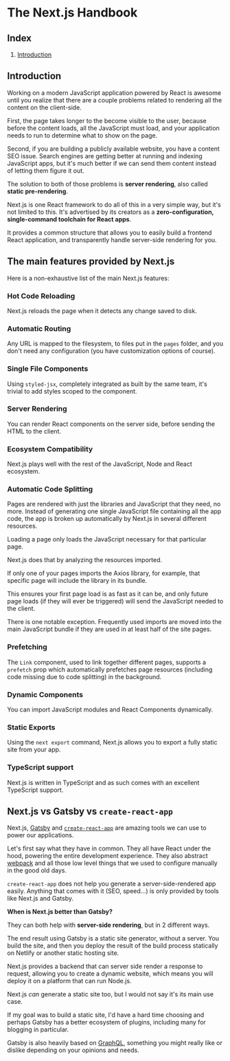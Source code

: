 # The Next.js Handbook

## Index

1. [Introduction](#introduction)

## Introduction

Working on a modern JavaScript application powered by React is awesome until you realize that there are a couple problems related to rendering all the content on the client-side.

First, the page takes longer to the become visible to the user, because before the content loads, all the JavaScript must load, and your application needs to run to determine what to show on the page.

Second, if you are building a publicly available website, you have a content SEO issue. Search engines are getting better at running and indexing JavaScript apps, but it's much better if we can send them content instead of letting them figure it out.

The solution to both of those problems is **server rendering**, also called **static pre-rendering**.

Next.js is one React framework to do all of this in a very simple way, but it's not limited to this. It's advertised by its creators as a **zero-configuration, single-command toolchain for React apps**.

It provides a common structure that allows you to easily build a frontend React application, and transparently handle server-side rendering for you.

## The main features provided by Next.js

Here is a non-exhaustive list of the main Next.js features:

### Hot Code Reloading

Next.js reloads the page when it detects any change saved to disk.

### Automatic Routing

Any URL is mapped to the filesystem, to files put in the `pages` folder, and you don't need any configuration (you have customization options of course).

### Single File Components

Using `styled-jsx`, completely integrated as built by the same team, it's trivial to add styles scoped to the component.

### Server Rendering

You can render React components on the server side, before sending the HTML to the client.

### Ecosystem Compatibility

Next.js plays well with the rest of the JavaScript, Node and React ecosystem.

### Automatic Code Splitting

Pages are rendered with just the libraries and JavaScript that they need, no more. Instead of generating one single JavaScript file containing all the app code, the app is broken up automatically by Next.js in several different resources.

Loading a page only loads the JavaScript necessary for that particular page.

Next.js does that by analyzing the resources imported.

If only one of your pages imports the Axios library, for example, that specific page will include the library in its bundle.

This ensures your first page load is as fast as it can be, and only future page loads (if they will ever be triggered) will send the JavaScript needed to the client.

There is one notable exception. Frequently used imports are moved into the main JavaScript bundle if they are used in at least half of the site pages.

### Prefetching

The `Link` component, used to link together different pages, supports a `prefetch` prop which automatically prefetches page resources (including code missing due to code splitting) in the background.

### Dynamic Components

You can import JavaScript modules and React Components dynamically.

### Static Exports

Using the `next export` command, Next.js allows you to export a fully static site from your app.

### TypeScript support

Next.js is written in TypeScript and as such comes with an excellent TypeScript support.

## Next.js vs Gatsby vs `create-react-app`

Next.js, [Gatsby](https://flaviocopes.com/gatsby/) and [`create-react-app`](https://flaviocopes.com/react-create-react-app/) are amazing tools we can use to power our applications.

Let's first say what they have in common. They all have React under the hood, powering the entire development experience. They also abstract [webpack](https://flaviocopes.com/webpack/) and all those low level things that we used to configure manually in the good old days.

`create-react-app` does not help you generate a server-side-rendered app easily. Anything that comes with it (SEO, speed...) is only provided by tools like Next.js and Gatsby.

**When is Next.js better than Gatsby?**

They can both help with **server-side rendering**, but in 2 different ways.

The end result using Gatsby is a static site generator, without a server. You build the site, and then you deploy the result of the build process statically on Netlify or another static hosting site.

Next.js provides a backend that can server side render a response to request, allowing you to create a dynamic website, which means you will deploy it on a platform that can run Node.js.

Next.js _can_ generate a static site too, but I would not say it's its main use case.

If my goal was to build a static site, I'd have a hard time choosing and perhaps Gatsby has a better ecosystem of plugins, including many for blogging in particular.

Gatsby is also heavily based on [GraphQL](https://flaviocopes.com/graphql/), something you might really like or dislike depending on your opinions and needs.
